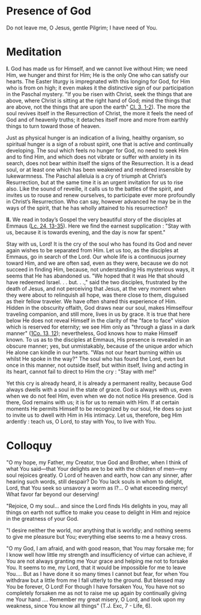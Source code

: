 # Presence of God

Do not leave me, O Jesus, gentle Pilgrim; I have need of You.

# Meditation

**I.** God has made us for Himself, and we cannot live without Him; we need Him, we hunger and thirst for Him; He is the only One who can satisfy our hearts. The Easter liturgy is impregnated with this longing for God, for Him who is from on high; it even makes it the distinctive sign of our participation in the Paschal mystery. "If you be risen with Christ, seek the things that are above, where Christ is sitting at the right hand of God; mind the things that are above, not the things that are upon the earth" [Cl. 3, 1-2](https://vulgata.online/bible/Cl.3?ed=DR2&vfn=DR2.Cl.3.1-2:vs)). The more the soul revives itself in the Resurrection of Christ, the more it feels the need of God and of heavenly truths; it detaches itself more and more from earthly things to turn toward those of heaven.

Just as physical hunger is an indication of a living, healthy organism, so spiritual hunger is a sign of a robust spirit, one that is active and continually developing. The soul which feels no hunger for God, no need to seek Him and to find Him, and which does not vibrate or suffer with anxiety in its search, does not bear within itself the signs of the Resurrection. It is a dead soul, or at least one which has been weakened and rendered insensible by lukewarmness. The Paschal alleluia is a cry of triumph at Christ’s Resurrection, but at the same time it is an urgent invitation for us to rise also. Like the sound of reveille, it calls us to the battles of the spirit, and invites us to rouse and renew ourselves, to participate ever more profoundly in Christ’s Resurrection. Who can say, however advanced he may be in the ways of the spirit, that he has wholly attained to his resurrection?

**II.** We read in today’s Gospel the very beautiful story of the disciples at Emmaus ([Lc. 24, 13-35](https://vulgata.online/bible/Lc.24?ed=DR2&vfn=DR2.Lc.24.13-35:vs)). Here we find the earnest supplication : "Stay with us, because it is towards evening, and the day is now far spent."

Stay with us, Lord! It is the cry of the soul who has found its God and never again wishes to be separated from Him. Let us too, as the disciples at Emmaus, go in search of the Lord. Our whole life is a continuous journey toward Him, and we are often sad, even as they were, because we do not succeed in finding Him, because, not understanding His mysterious ways, it seems that He has abandoned us. "We hoped that it was He that should have redeemed Israel. . . but. . .," said the two disciples, frustrated by the death of Jesus, and not perceiving that Jesus, at the very moment when they were about to relinquish all hope, was there close to them, disguised as their fellow traveler. We have often shared this experience of Him. Hidden in the obscurity offaith, God draws near our soul, makes Himselfour traveling companion, and still more, lives in us by grace. It is true that here below He does not reveal Himself in the clarity of the "face to face" vision which is reserved for eternity; we see Him only as "through a glass in a dark manner" ([1Co. 13, 12](https://vulgata.online/bible/1Co.13?ed=DR2&vfn=DR2.1Co.13.12:vs)); nevertheless, God knows how to make Himself known. To us as to the disciples at Emmaus, His presence is revealed in an obscure manner; yes, but unmistakably, because of the unique ardor which He alone can kindle in our hearts. "Was not our heart burning within us whilst He spoke in the way?" The soul who has found the Lord, even but once in this manner, not outside itself, but within itself, living and acting in its heart, cannot fail to direct to Him the cry : "Stay with me!"

Yet this cry is already heard, it is already a permanent reality, because God always dwells with a soul in the state of grace. God is always with us, even when we do not feel Him, even when we do not notice His presence. God is there, God remains with us; it is for us to remain with Him. If at certain moments He permits Himself to be recognized by our soul, He does so just to invite us to dwell with Him in His intimacy. Let us, therefore, beg Him ardently : teach us, O Lord, to stay with You, to live with You.

# Colloquy

"O my hope, my Father, my Creator, true God and Brother, when I think of what You said—that Your delights are to be with the children of men—my soul rejoices greatly. O Lord of heaven and earth, how can any sinner, after hearing such words, still despair? Do You lack souls in whom to delight, Lord, that You seek so unsavory a worm as I?... O what exceeding mercy! What favor far beyond our deserving!

"Rejoice, O my soul... and since the Lord finds His delights in you, may all things on earth not suffice to make you cease to delight in Him and rejoice in the greatness of your God.

"I desire neither the world, nor anything that is worldly; and nothing seems to give me pleasure but You; everything else seems to me a heavy cross.

"O my God, I am afraid, and with good reason, that You may forsake me; for I know well how little my strength and insufficiency of virtue can achieve, if You are not always granting me Your grace and helping me not to forsake You. It seems to me, my Lord, that it would be impossible for me to leave You.... But as I have done it so many times I cannot but fear, for when You withdraw but a little from me I fall utterly to the ground. But blessed may You be forever, O Lord! For though I have forsaken You, You have not so completely forsaken me as not to raise me up again by continually giving me Your hand .... Remember my great misery, O Lord, and look upon my weakness, since You know all things" (T.J. Exc, 7 - Life, 6).